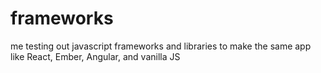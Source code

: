 # frameworks
me testing out javascript frameworks and libraries to make the same app like React, Ember, Angular, and vanilla JS
